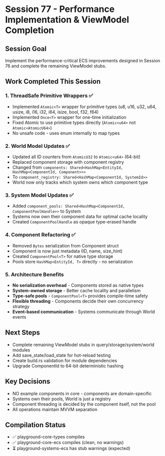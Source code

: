 # Session 77 - Performance Implementation & ViewModel Completion

## Session Goal
Implement the performance-critical ECS improvements designed in Session 76 and complete the remaining ViewModel stubs.

## Work Completed This Session

### 1. ThreadSafe Primitive Wrappers ✅
- Implemented `Atomic<T>` wrapper for primitive types (u8, u16, u32, u64, usize, i8, i16, i32, i64, isize, bool, f32, f64)
- Implemented `Once<T>` wrapper for one-time initialization
- Fixed Atomic to use primitive types directly (`Atomic<u64>` not `Atomic<AtomicU64>`)
- No unsafe code - uses enum internally to map types

### 2. World Model Updates ✅
- Updated all ID counters from `AtomicU32` to `Atomic<u64>` (64-bit)
- Replaced component storage with component registry
- Changed from `components: Shared<HashMap<EntityId, HashMap<ComponentId, Component>>>`
- To `component_registry: Shared<HashMap<ComponentId, SystemId>>`
- World now only tracks which system owns which component type

### 3. System Model Updates ✅
- Added `component_pools: Shared<HashMap<ComponentId, ComponentPoolHandle>>` to System
- Systems now own their component data for optimal cache locality
- Created `ComponentPoolHandle` as opaque type-erased handle

### 4. Component Refactoring ✅
- Removed `Bytes` serialization from Component struct
- Component is now just metadata (ID, name, size_hint)
- Created `ComponentPool<T>` for native type storage
- Pools store `HashMap<EntityId, T>` directly - no serialization

### 5. Architecture Benefits
- **No serialization overhead** - Components stored as native types
- **System-owned storage** - Better cache locality and parallelism
- **Type-safe pools** - `ComponentPool<T>` provides compile-time safety
- **Flexible threading** - Components decide their own concurrency strategy
- **Event-based communication** - Systems communicate through World events

## Next Steps
- Complete remaining ViewModel stubs in query/storage/system/world modules
- Add save_state/load_state for hot-reload testing
- Create build.rs validation for module dependencies
- Upgrade ComponentId to 64-bit deterministic hashing

## Key Decisions
- NO example components in core - components are domain-specific
- Systems own their pools, World is just a registry
- Component threading is decided by the component itself, not the pool
- All operations maintain MVVM separation

## Compilation Status
- ✅ playground-core-types compiles
- ✅ playground-core-ecs compiles (clean, no warnings)
- ⏳ playground-systems-ecs has stub warnings (expected)